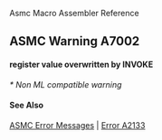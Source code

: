 Asmc Macro Assembler Reference

## ASMC Warning A7002

#### register value overwritten by INVOKE

_* Non ML compatible warning_

#### See Also

[ASMC Error Messages](readme.md) | [Error A2133](A2133.md)